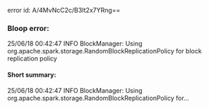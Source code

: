 error id: A/4MvNcC2c/B3It2x7YRng==
### Bloop error:

25/06/18 00:42:47 INFO BlockManager: Using org.apache.spark.storage.RandomBlockReplicationPolicy for block replication policy
#### Short summary: 

25/06/18 00:42:47 INFO BlockManager: Using org.apache.spark.storage.RandomBlockReplicationPolicy for...